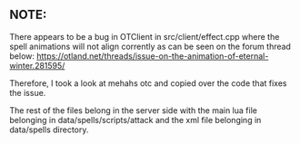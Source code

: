 ## NOTE:

There appears to be a bug in OTClient in src/client/effect.cpp where the spell animations will not align corrently as can be seen on the forum thread below:
https://otland.net/threads/issue-on-the-animation-of-eternal-winter.281595/

Therefore, I took a look at mehahs otc and copied over the code that fixes the issue. 

The rest of the files belong in the server side with the main lua file belonging in data/spells/scripts/attack and the xml file belonging in data/spells directory.